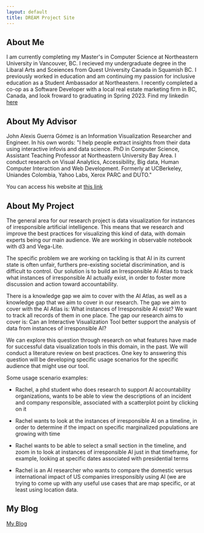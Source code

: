 ```yaml
---
layout: default
title: DREAM Project Site
---
```


## About Me

I am currently completing my Master's in Computer Science at Northeastern University in Vancouver, BC. I recieved my undergraduate degree in the Libaral Arts and Sceiences from Quest University Canada in Squamish BC. I previously worked in education and am continuing my passion for inclusive education as a Student Ambassador at Northeastern. I recently completed a co-op as a Software Developer with a local real estate marketing firm in BC, Canada, and look froward to graduating in Spring 2023. Find my linkedin [here](https://www.linkedin.com/in/sommer-harris-824864103/?original_referer=https%3A%2F%2Fwww%2Egoogle%2Ecom%2F&originalSubdomain=ca)

## About My Advisor

John Alexis Guerra Gómez is an Information Visualization Researcher and Engineer. In his own words: "I help people extract insights from their data using interactive infovis and data science. PhD in Computer Science, Assistant Teaching Professor at Northeastern University Bay Area. I conduct research on Visual Analytics, Accessibility, Big data, Human Computer Interaction and Web Development. Formerly at UCBerkeley, Uniandes Colombia, Yahoo Labs, Xerox PARC and DUTO."

You can access his website at [this link](https://johnguerra.co/)

## About My Project

The general area for our research project is data visualization for instances of irresponsible artificial intelligence. This means that we research and improve the best practices for visualizing this kind of data, with domain experts being our main audience. We are working in observable notebook with d3 and Vega-Lite.

The specific problem we are working on tackling is that AI in its current state is often unfair, furthers pre-existing societal discrimination, and is difficult to control. Our solution is to build an Irresponsible AI Atlas to track what instances of irresponsible AI actually exist, in order to foster more discussion and action toward accountability.

There is a knowledge gap we aim to cover with the AI Atlas, as well as a knowledge gap that we aim to cover in our research. The gap we aim to cover with the AI Atlas is: What instances of Irresponsible AI exist? We want to track all records of them in one place. The gap our research aims to cover is: Can an Interactive Visualization Tool better support the analysis of data from instances of irresponsible AI?

We can explore this question through research on what features have made for successful data visualization tools in this domain, in the past. We will conduct a literature review on best practices. One key to answering this question will be developing specific usage scenarios for the specific audience that might use our tool. 

Some usage scenario examples:
* Rachel, a phd student who does research to support AI accountability organizations, wants to be able to view the descriptions of an incident and company responsible, associated with a scatterplot point by clicking on it

* Rachel wants to look at the instances of irresponsible AI on a timeline, in order to determine if the impact on specific marginalized populations are growing with time

* Rachel wants to be able to select a small section in the timeline, and zoom in to look at instances of irresponsible AI just in that timeframe, for example, looking at specific dates associated with presidential terms

* Rachel is an AI researcher who wants to compare the domestic versus international impact of US companies irresponsibly using AI (we are trying to come up with any useful use cases that are map specific, or at least using location data.


## My Blog

[My Blog](blog.html)
